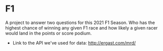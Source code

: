 # F1
A project to answer two questions for this 2021 F1 Season. Who has the highest chance of winning any given F1 race and how likely a given racer would land in the points or score podium. 

* Link to the API we've used for data: http://ergast.com/mrd/
